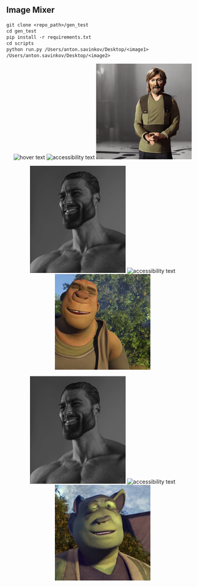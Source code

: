 ## Image Mixer

```commandline
git clone <repo_path>/gen_test
cd gen_test
pip install -r requirements.txt
cd scripts
python run.py /Users/anton.savinkov/Desktop/<image1> /Users/anton.savinkov/Desktop/<image2>
```


<p align="center">
    <img src="./images/input/boro.png" width="250" title="hover text">
    <img src="./images/input/mike.png" width="250" alt="accessibility text">
    <img src="./images/output/f3.png" width="250" alt="accessibility text">
</p>

<p align="center">
    <img src="./images/input/oh.png" width="250" title="hover text">
    <img src="./images/input/shrek.png" width="250" alt="accessibility text">
    <img src="./images/output/f2.png" width="250" alt="accessibility text">
</p>

<p align="center">
    <img src="./images/input/oh.png" width="250" title="hover text">
    <img src="./images/input/shrek.png" width="250" alt="accessibility text">
    <img src="./images/output/f1.png" width="250" alt="accessibility text">
</p>
